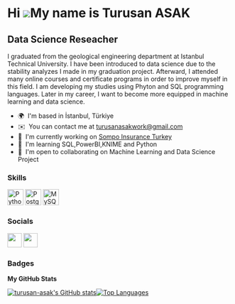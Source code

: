 Hi ![](https://user-images.githubusercontent.com/18350557/176309783-0785949b-9127-417c-8b55-ab5a4333674e.gif)My name is Turusan ASAK
====================================================================================================================================

Data Science Reseacher
----------------------

I graduated from the geological engineering department at Istanbul Technical University. I have been introduced to data science due to the stability analyzes I made in my graduation project. Afterward, I attended many online courses and certificate programs in order to improve myself in this field. I am developing my studies using Phyton and SQL programming languages. Later in my career, I want to become more equipped in machine learning and data science.

* 🌍  I'm based in İstanbul, Türkiye
* ✉️  You can contact me at [turusanasakwork@gmail.com](mailto:turusanasakwork@gmail.com)
* 🚀  I'm currently working on [Sompo Insurance Turkey](http://www.somposigorta.com.tr/)
* 🧠  I'm learning SQL,PowerBI,KNIME and Python
* 🤝  I'm open to collaborating on Machine Learning and Data Science Project

### Skills


<p align="left">
<a href="https://www.python.org/" target="_blank" rel="noreferrer"><img src="https://raw.githubusercontent.com/danielcranney/readme-generator/main/public/icons/skills/python-colored.svg" width="36" height="36" alt="Python" /></a>
<a href="https://www.postgresql.org/" target="_blank" rel="noreferrer"><img src="https://raw.githubusercontent.com/danielcranney/readme-generator/main/public/icons/skills/postgresql-colored.svg" width="36" height="36" alt="PostgreSQL" /></a>
<a href="https://www.mysql.com/" target="_blank" rel="noreferrer"><img src="https://raw.githubusercontent.com/danielcranney/readme-generator/main/public/icons/skills/mysql-colored.svg" width="36" height="36" alt="MySQL" /></a>
</p>

### Socials

<p align="left"> <a href="https://www.github.com/turusan-asak" target="_blank" rel="noreferrer"><img src="https://raw.githubusercontent.com/danielcranney/readme-generator/main/public/icons/socials/github.svg" width="32" height="32" /></a> <a href="https://www.linkedin.com/in/turusan-asak/" target="_blank" rel="noreferrer"><img src="https://raw.githubusercontent.com/danielcranney/readme-generator/main/public/icons/socials/linkedin.svg" width="32" height="32" /></a></p>

### Badges

<b>My GitHub Stats</b>

<a href="http://www.github.com/turusan-asak"><img src="https://github-readme-stats.vercel.app/api?username=turusan-asak&show_icons=true&hide=&count_private=true&title_color=0891b2&text_color=ffffff&icon_color=0891b2&bg_color=1c1917&hide_border=true&show_icons=true" alt="turusan-asak's GitHub stats" /></a><a href="https://github.com/turusan-asak" align="left"><img src="https://github-readme-stats.vercel.app/api/top-langs/?username=turusan-asak&langs_count=10&title_color=0891b2&text_color=ffffff&icon_color=0891b2&bg_color=1c1917&hide_border=true&locale=en&custom_title=Top%20%Languages" alt="Top Languages" /></a>
